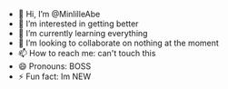 - 👋 Hi, I’m @MinlilleAbe
- 👀 I’m interested in getting better
- 🌱 I’m currently learning everything
- 💞️ I’m looking to collaborate on nothing at the moment
- 📫 How to reach me: can't touch this
- 😄 Pronouns: BOSS
- ⚡ Fun fact: Im NEW

<!---
MinlilleAbe/MinlilleAbe is a ✨ special ✨ repository because its `README.md` (this file) appears on your GitHub profile.
You can click the Preview link to take a look at your changes.
--->
